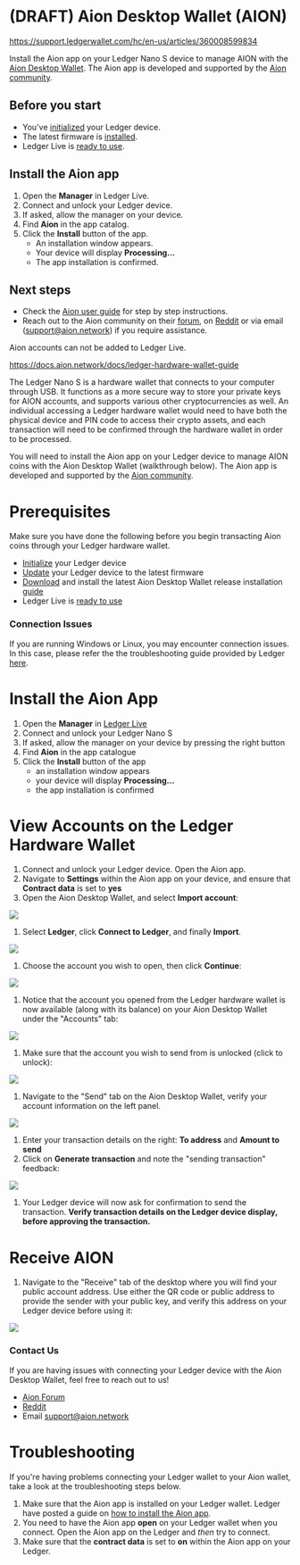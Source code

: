 # (DRAFT) Aion Desktop Wallet (AION)

https://support.ledgerwallet.com/hc/en-us/articles/360008599834

Install the Aion app on your Ledger Nano S device to manage AION with the [Aion Desktop Wallet](https://docs.aion.network/v1.1/docs/install-the-aion-desktop-wallet). The Aion app is developed and supported by the [Aion community](https://aion.network/).

## Before you start

-   You've [initialized](https://support.ledgerwallet.com/hc/en-us/articles/360000613793) your Ledger device.
-   The latest firmware is [installed](https://support.ledgerwallet.com/hc/en-us/articles/360002731113).
-   Ledger Live is [ready to use](https://support.ledgerwallet.com/hc/en-us/articles/360006395233).

## Install the Aion app

1.  Open the **Manager** in Ledger Live.
2.  Connect and unlock your Ledger device.
3.  If asked, allow the manager on your device.
4.  Find **Aion** in the app catalog.
5.  Click the **Install** button of the app.
    -   An installation window appears.
    -   Your device will display **Processing...**
    -   The app installation is confirmed.

## Next steps

-   Check the [Aion user guide](https://docs.aion.network/docs/ledger-hardware-wallet-guide) for step by step instructions.
-   Reach out to the Aion community on their [forum](https://forum.aion.network/), on [Reddit](https://www.reddit.com/r/AionNetwork/) or via email ([support@aion.network](mailto:support@aion.network)) if you require assistance.

Aion accounts can not be added to Ledger Live.

  

  

https://docs.aion.network/docs/ledger-hardware-wallet-guide

  

The Ledger Nano S is a hardware wallet that connects to your computer through USB. It functions as a more secure way to store your private keys for AION accounts, and supports various other cryptocurrencies as well. An individual accessing a Ledger hardware wallet would need to have both the physical device and PIN code to access their crypto assets, and each transaction will need to be confirmed through the hardware wallet in order to be processed.

You will need to install the Aion app on your Ledger device to manage AION coins with the Aion Desktop Wallet (walkthrough below). The Aion app is developed and supported by the [Aion community](https://aion.network/).

  

  

# Prerequisites

  

  

Make sure you have done the following before you begin transacting Aion coins through your Ledger hardware wallet.

-   [Initialize](https://support.ledgerwallet.com/hc/en-us/articles/360000613793) your Ledger device
-   [Update](https://support.ledgerwallet.com/hc/en-us/articles/360002731113) your Ledger device to the latest firmware
-   [Download](https://github.com/aionnetwork/Desktop-Wallet/releases/tag/1.1.0) and install the latest Aion Desktop Wallet release installation [guide](https://docs.aion.network/page/create-an-aion-wallet)
-   Ledger Live is [ready to use](https://support.ledgerwallet.com/hc/en-us/articles/360006395233)

### Connection Issues

If you are running Windows or Linux, you may encounter connection issues. In this case, please refer the the troubleshooting guide provided by Ledger [here](https://support.ledgerwallet.com/hc/en-us/articles/115005165269-Fix-connection-issues).

  

  

# Install the Aion App

  

  

1.  Open the **Manager** in [Ledger Live](https://www.ledger.com/pages/ledger-live)
2.  Connect and unlock your Ledger Nano S
3.  If asked, allow the manager on your device by pressing the right button
4.  Find **Aion** in the app catalogue
5.  Click the **Install** button of the app
    -   an installation window appears
    -   your device will display **Processing...**
    -   the app installation is confirmed

  

  

# View Accounts on the Ledger Hardware Wallet

  

  

1.  Connect and unlock your Ledger device. Open the Aion app.
2.  Navigate to **Settings** within the Aion app on your device, and ensure that **Contract data** is set to **yes**
3.  Open the Aion Desktop Wallet, and select **Import account**:

  

  

[![](https://files.readme.io/13fb18c-1.png)](https://files.readme.io/13fb18c-1.png)

  

  

1.  Select **Ledger**, click **Connect to Ledger**, and finally **Import**.

  

  

[![](https://files.readme.io/e78874d-2.png)](https://files.readme.io/e78874d-2.png)

  

  

1.  Choose the account you wish to open, then click **Continue**:

  

  

[![](https://files.readme.io/661c454-3.png)](https://files.readme.io/661c454-3.png)

  

  

1.  Notice that the account you opened from the Ledger hardware wallet is now available (along with its balance) on your Aion Desktop Wallet under the "Accounts" tab:

  

  

[![](https://files.readme.io/d8bcd24-5.png)](https://files.readme.io/d8bcd24-5.png)

  

  

1.  Make sure that the account you wish to send from is unlocked (click to unlock):

  

  

[![](https://files.readme.io/f3d475d-4.png)](https://files.readme.io/f3d475d-4.png)

  

  

1.  Navigate to the "Send" tab on the Aion Desktop Wallet, verify your account information on the left panel.

  

  

[![](https://files.readme.io/479554c-5.png)](https://files.readme.io/479554c-5.png)

  

  

1.  Enter your transaction details on the right: **To address** and **Amount to send**
2.  Click on **Generate transaction** and note the "sending transaction" feedback:

  

  

[![](https://files.readme.io/e48c87b-sending_transaction.png)](https://files.readme.io/e48c87b-sending_transaction.png)

  

  

1.  Your Ledger device will now ask for confirmation to send the transaction. **Verify transaction details on the Ledger device display, before approving the transaction.**

  

  

# Receive AION

  

  

1.  Navigate to the "Receive" tab of the desktop where you will find your public account address. Use either the QR code or public address to provide the sender with your public key, and verify this address on your Ledger device before using it:

  

  

[![](https://files.readme.io/8ca48e2-6.png)](https://files.readme.io/8ca48e2-6.png)

  

  

### Contact Us

  

If you are having issues with connecting your Ledger device with the Aion Desktop Wallet, feel free to reach out to us!

-   [Aion Forum](https://forum.aion.network/)
-   [Reddit](https://www.reddit.com/r/AionNetwork/)
-   Email [support@aion.network](mailto:support@aion.network)

  

  

  

# Troubleshooting

If you're having problems connecting your Ledger wallet to your Aion wallet, take a look at the troubleshooting steps below.

1.  Make sure that the Aion app is installed on your Ledger wallet. Ledger have posted a guide on [how to install the Aion app](https://support.ledgerwallet.com/hc/en-us/articles/360008599834-Aion-AION-).
2.  You need to have the Aion app **open** on your Ledger wallet when you connect. Open the Aion app on the Ledger and _then_ try to connect.
3.  Make sure that the **contract data** is set to **on** within the Aion app on your Ledger.